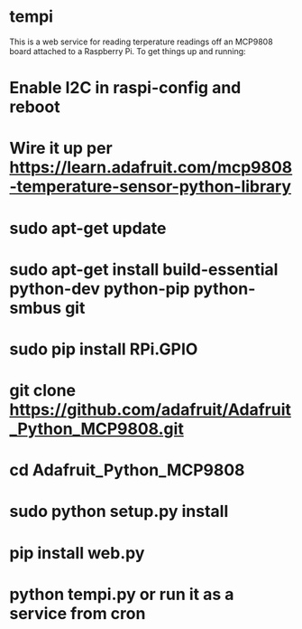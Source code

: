 # tempi

This is a web service for reading terperature readings off an MCP9808
board attached to a Raspberry Pi.  To get things up and running:

# Enable I2C in raspi-config and reboot
# Wire it up per https://learn.adafruit.com/mcp9808-temperature-sensor-python-library
# sudo apt-get update
# sudo apt-get install build-essential python-dev python-pip python-smbus git
# sudo pip install RPi.GPIO
# git clone https://github.com/adafruit/Adafruit_Python_MCP9808.git
# cd Adafruit_Python_MCP9808
# sudo python setup.py install
# pip install web.py
# python tempi.py or run it as a service from cron
